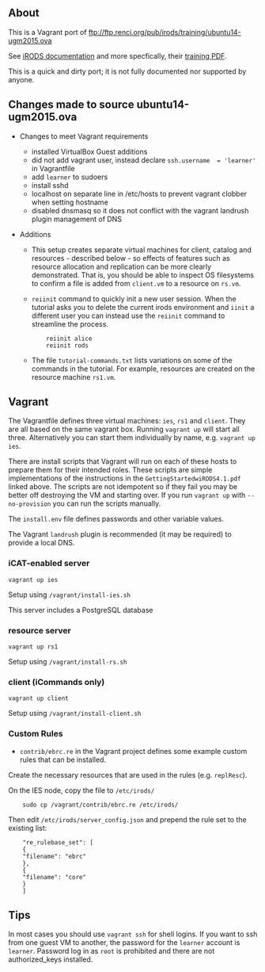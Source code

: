 
## About

This is a Vagrant port of ftp://ftp.renci.org/pub/irods/training/ubuntu14-ugm2015.ova

See [iRODS documentation](http://irods.org/documentation/) and more specfically, 
their [training PDF](http://irods.org/wp-content/uploads/2015/06/GettingStartedwiRODS4.1.pdf).

This is a quick and dirty port; it is not fully documented nor supported by anyone.

## Changes made to source ubuntu14-ugm2015.ova

- Changes to meet Vagrant requirements

  - installed VirtualBox Guest additions
  - did not add vagrant user, instead declare `ssh.username  = 'learner'` in Vagrantfile
  - add `learner` to sudoers
  - install sshd
  - localhost on separate line in /etc/hosts to prevent vagrant clobber when setting hostname
  - disabled dnsmasq so it does not conflict with the vagrant landrush plugin management of DNS

- Additions

  - This setup creates separate virtual machines for client, catalog and
  resources - described below - so effects of features such as resource
  allocation and replication can be more clearly demonstrated. That is,
  you should be able to inspect OS filesystems to confirm a file is
  added from `client.vm` to a resource on `rs.vm`.

  - `reiinit` command to quickly init a new user session. When the
tutorial asks you to delete the current irods environment and `iinit` a
different user you can instead use the `reiinit` command to streamline
the process.

            reiinit alice
            reiinit rods

  - The file `tutorial-commands.txt` lists variations on some of the
  commands in the tutorial. For example, resources are created on the
  resource machine `rs1.vm`.

## Vagrant

The Vagrantfile defines three virtual machines: `ies`, `rs1` and `client`. They
are all based on the same vagrant box. Running `vagrant up` will start all three.
Alternatively you can start them individually by name, e.g. `vagrant up ies`.

There are install scripts that Vagrant will run on each of these hosts
to prepare them for their intended roles. These scripts are simple
implementations of the instructions in the `GettingStartedwiRODS4.1.pdf`
linked above. The scripts are not idempotent so if they fail you may be
better off destroying the VM and starting over. If you run `vagrant up`
with `--no-provision` you can run the scripts manually.

The `install.env` file defines passwords and other variable values.

The Vagrant `landrush` plugin is recommended (it may be required) to provide a local DNS.

### iCAT-enabled server

`vagrant up ies`

Setup using `/vagrant/install-ies.sh`

This server includes a PostgreSQL database

### resource server

`vagrant up rs1`

Setup using `/vagrant/install-rs.sh`

### client (iCommands only)

`vagrant up client`

Setup using `/vagrant/install-client.sh`


### Custom Rules

- `contrib/ebrc.re` in the Vagrant project defines some example custom
rules that can be installed.

Create the necessary resources that are used in the rules (e.g. `replResc`).

On the IES node, copy the file to `/etc/irods/`

        sudo cp /vagrant/contrib/ebrc.re /etc/irods/

Then edit `/etc/irods/server_config.json` and prepend the rule set to the existing list:

        "re_rulebase_set": [
        {
        "filename": "ebrc"
        },
        {
        "filename": "core"
        }
        ]


## Tips

In most cases you should use `vagrant ssh` for shell logins. If you want
to ssh from one guest VM to another, the password for the `learner`
account is `learner`. Password log in as `root` is prohibited and there
are not authorized_keys installed.

